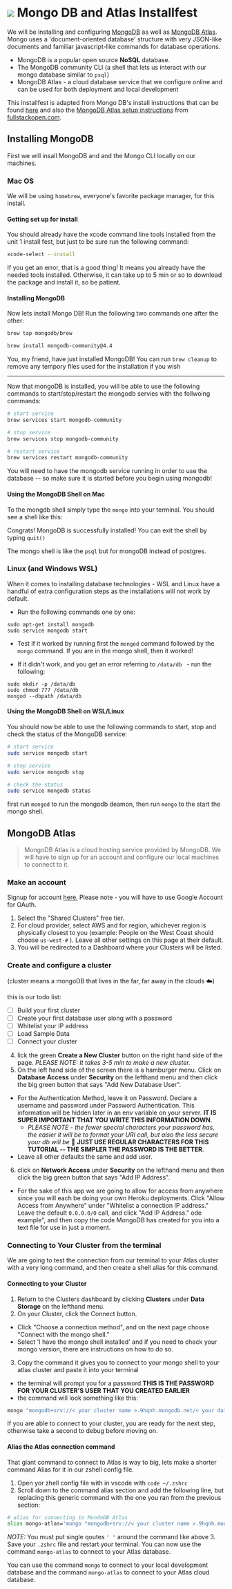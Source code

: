 # ![](https://upload.wikimedia.org/wikipedia/en/thumb/4/45/MongoDB-Logo.svg/2880px-MongoDB-Logo.svg.png) Mongo DB and Atlas Installfest

We will be installing and configuring [MongoDB](https://www.mongodb.com/) as well as [MongoDB Atlas](https://www.mongodb.com/cloud/atlas). Mongo uses a 'document-oriented database' structure with very JSON-like documents and familiar javascript-like commands for database operations. 

* MongoDB is a popular open source **NoSQL** database. 
* The MongoDB community CLI (a shell that lets us interact with our mongo database similar to `psql`)
* MongoDB Atlas - a cloud database service that we configure online and can be used for both deployment and local development

This installfest is adapted from Mongo DB's install instructions that can be found [here](https://docs.mongodb.com/manual/administration/install-community/) and also the [MongoDB Atlas setup instructions](https://fullstackopen.com/en/part3/saving_data_to_mongo_db#mongo-db) from [fullstackopen.com](https://fullstackopen.com/en/).

## Installing MongoDB

First we will insall MongoDB and and the Mongo CLI locally on our machines.

### Mac OS

We will be using `homebrew`, everyone's favorite package manager, for this install.

#### Getting set up for install

You should already have the xcode command line tools installed from the unit 1 install fest, but just to be sure run the following command:

```bash
xcode-select --install
```

If you get an error, that is a good thing! It means you already have the needed tools installed. Otherwise, it can take up to 5 min or so to download the package and install it, so be patient. 

#### Installing MongoDB

Now lets install Mongo DB! Run the following two commands one after the other:

```bash
brew tap mongodb/brew

brew install mongodb-community@4.4
```

You, my friend, have just installed MongoDB! You can run `brew cleanup` to remove any tempory files used for the installation if you wish

___

Now that mongoDB is installed, you will be able to use the following commands to start/stop/restart the mongodb servies with the follwoing commands:

```bash
# start service
brew services start mongodb-community

# stop service
brew services stop mongodb-community

# restart service
brew services restart mongodb-community
```

You will need to have the mongodb service running in order to use the database -- so make sure it is started before you begin using mongodb!

#### Using the MongoDB Shell on Mac

To the mongdb shell simply type the `mongo` into your terminal. You should see a shell like this:

Congrats! MongoDB is successfully installed! You can exit the shell by typing `quit()`

The mongo shell is like the `psql` but for mongoDB instead of postgres.

### Linux (and Windows WSL)

When it comes to installing database technologies - WSL and Linux have a handful of extra configuration steps as the installations will not work by default.

* Run the following commands one by one:
```
sudo apt-get install mongodb
sudo service mongodb start
```

* Test if it worked by running first the `mongod` command followed by the `mongo` command. If you are in the mongo shell, then it worked! 

* If it didn't work, and you get an error referring to `/data/db ` - run the following:

```
sudo mkdir -p /data/db
sudo chmod 777 /data/db
mongod --dbpath /data/db
```

#### Using the MongoDB Shell on WSL/Linux

You should now be able to use the following commands to start, stop and check the status of the MongoDB service:

```bash
# start service
sudo service mongodb start 

# stop service
sudo service mongodb stop 

# check the status
sudo service mongodb status
```

first run `mongod` to run the mongodb deamon, then run `mongo` to the start the mongo shell.

## MongoDB Atlas

> MongoDB Atlas is a cloud hosting service provided by MongoDB. We will have to sign up for an account and configure our local machines to connect to it.

### Make an account

Signup for account [here.](https://www.mongodb.com/cloud/atlas) Please note - you will have to use Google Account for OAuth. 

1. Select the "Shared Clusters" free tier. 
2. For cloud provider, select AWS and for region, whichever region is physically closest to you (example: People on the West Coast should choose `us-west-#` ). Leave all other settings on this page at their default. 
3. You will be redirected to a Dashboard where your Clusters will be listed.

### Create and configure a cluster

(cluster means a mongoDB that lives in the far, far away in the clouds ☁️)

this is our todo list:

- [ ]  Build your first cluster
- [ ]  Create your first database user along with a password
- [ ]  Whitelist your IP address
- [ ]  Load Sample Data
- [ ]  Connect your cluster

4. lick the green **Create a New Cluster** button on the right hand side of the page. *PLEASE NOTE: It takes 3-5 min to make a new cluster.* 
5. On the left hand side of the screen there is a hamburger menu. Click on **Database Access** under **Security**  on the lefthand menu and then click the big green button that says  "Add New Database User".
  * For the Authentication Method, leave it on Password. Declare a username and password under Password Authentication. This information will be hidden later in an env variable on your server. **IT IS SUPER IMPORTANT THAT YOU WRITE THIS INFORMATION DOWN**.  
    * *PLEASE NOTE - the fewer special characters your password has, the easier it will be to format your URI call, but also the less secure your db will be* 🤷  **JUST USE REGULAR CHARACTERS FOR THIS TUTORIAL -- THE SIMPLER THE PASSWORD IS THE BETTER**. 
  * Leave all other defaults the same and add user. 
6. click on **Network Access** under **Security**  on the lefthand menu and then click the big green button that says  "Add IP Address".
  * For the sake of this app we are going to allow for access from anywhere since you will each be doing your own Heroku deployments. Click "Allow Access from Anywhere" under "Whitelist a connection IP address." Leave the default `0.0.0.0/0` call, and click "Add IP Address."
ode example", and then copy the code MongoDB has created for you into a text file for use in just a moment. 

### Connecting to Your Cluster from the terminal

We are going to test the connection from our terminal to your Atlas cluster with a very long command, and then create a shell alias for this command.

#### Connecting to your Cluster 

1. Return to the Clusters dashboard by clicking **Clusters** under **Data Storage** on the lefthand menu. 
2. On your Cluster, click the Connect button. 
  * Click "Choose a connection method", and on the next page choose "Connect with the mongo shell."
  * Select 'I have the mongo shell installed' and if you need to check your mongo version, there are instructions on how to do so.
3. Copy the command it gives you to connect to your mongo shell to your atlas cluster and paste it into your terminal
  * the terminal will prompt you for a password **THIS IS THE PASSWORD FOR YOUR CLUSTER'S USER THAT YOU CREATED EARLIER**
  * the command will look something like this:
```bash
mongo "mongodb+srv://< your cluster name >.9hqnh.mongodb.net/< your database name >" --username < your user name >
```

If you are able to connect to your cluster, you are ready for the next step, otherwise take a second to debug before moving on.

#### Alias the Atlas connection command

That giant command to connect to Atlas is way to big, lets make a shorter command Alias for it in our zshell config file.

1. Open yor zhell config file with in vscode with `code ~/.zshrc`
2. Scroll down to the command alias section and add the following line, but replacing this generic command with the one you ran from the previous section:
```bash
# alias for connecting to MondoDB Atlas
alias mongo-atlas='mongo "mongodb+srv://< your cluster name >.9hqnh.mongodb.net/< your database name >" --username super_cool_person'
```
*NOTE:* You must put single qoutes `' '` around the command like above
3. Save your `.zshrc` file and restart your terminal. You can now use the command `mongo-atlas` to connect to your Atlas database.

You can use the command `mongo` to connect to your local development database and the command `mongo-atlas` to connect to your Atlas cloud database.